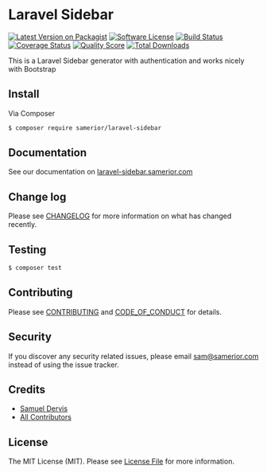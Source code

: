 # Laravel Sidebar

[![Latest Version on Packagist][ico-version]][link-packagist]
[![Software License][ico-license]](LICENSE.md)
[![Build Status][ico-travis]][link-travis]
[![Coverage Status][ico-scrutinizer]][link-scrutinizer]
[![Quality Score][ico-code-quality]][link-code-quality]
[![Total Downloads][ico-downloads]][link-downloads]

This is a Laravel Sidebar generator with authentication and works nicely with Bootstrap



## Install

Via Composer

``` bash
$ composer require samerior/laravel-sidebar
```
## Documentation

See our documentation on [laravel-sidebar.samerior.com](https://laravel-sidebar.samerior.com)

## Change log

Please see [CHANGELOG](CHANGELOG.md) for more information on what has changed recently.

## Testing

``` bash
$ composer test
```

## Contributing

Please see [CONTRIBUTING](CONTRIBUTING.md) and [CODE_OF_CONDUCT](CODE_OF_CONDUCT.md) for details.

## Security

If you discover any security related issues, please email sam@samerior.com instead of using the issue tracker.

## Credits

- [Samuel Dervis][link-author]
- [All Contributors][link-contributors]

## License

The MIT License (MIT). Please see [License File](LICENSE.md) for more information.

[ico-version]: https://img.shields.io/packagist/v/samerior/laravel-sidebar.svg?style=flat-square
[ico-license]: https://img.shields.io/badge/license-MIT-brightgreen.svg?style=flat-square
[ico-travis]: https://img.shields.io/travis/samerior/laravel-sidebar/master.svg?style=flat-square
[ico-scrutinizer]: https://img.shields.io/scrutinizer/coverage/g/samerior/laravel-sidebar.svg?style=flat-square
[ico-code-quality]: https://img.shields.io/scrutinizer/g/samerior/laravel-sidebar.svg?style=flat-square
[ico-downloads]: https://img.shields.io/packagist/dt/samerior/laravel-sidebar.svg?style=flat-square

[link-packagist]: https://packagist.org/packages/samerior/laravel-sidebar
[link-travis]: https://travis-ci.org/samerior/laravel-sidebar
[link-scrutinizer]: https://scrutinizer-ci.com/g/samerior/laravel-sidebar/code-structure
[link-code-quality]: https://scrutinizer-ci.com/g/samerior/laravel-sidebar
[link-downloads]: https://packagist.org/packages/samerior/laravel-sidebar
[link-author]: https://github.com/samerior
[link-contributors]: ../../contributors
